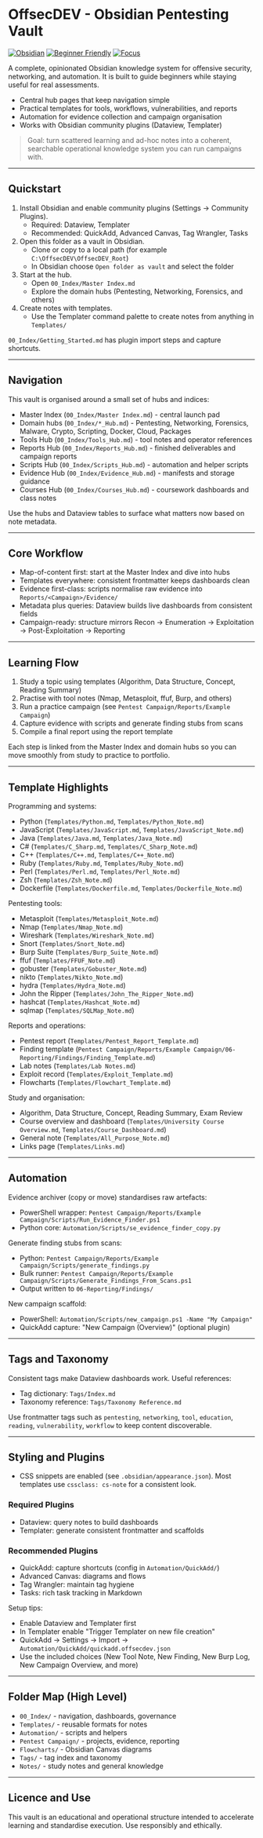 # OffsecDEV - Obsidian Pentesting Vault

[![Obsidian](https://img.shields.io/badge/Obsidian-Vault-483699?logo=obsidian&logoColor=white)](#)
[![Beginner Friendly](https://img.shields.io/badge/Beginner_Friendly-Yes-brightgreen)](#)
[![Focus](https://img.shields.io/badge/Focus-Pentesting_%26_Operations-red)](#)

A complete, opinionated Obsidian knowledge system for offensive security, networking, and automation. It is built to guide beginners while staying useful for real assessments.

- Central hub pages that keep navigation simple
- Practical templates for tools, workflows, vulnerabilities, and reports
- Automation for evidence collection and campaign organisation
- Works with Obsidian community plugins (Dataview, Templater)

> Goal: turn scattered learning and ad-hoc notes into a coherent, searchable operational knowledge system you can run campaigns with.

---

## Quickstart

1. Install Obsidian and enable community plugins (Settings -> Community Plugins).
   - Required: Dataview, Templater
   - Recommended: QuickAdd, Advanced Canvas, Tag Wrangler, Tasks
2. Open this folder as a vault in Obsidian.
   - Clone or copy to a local path (for example `C:\OffsecDEV\OffsecDEV_Root`)
   - In Obsidian choose `Open folder as vault` and select the folder
3. Start at the hub.
   - Open `00_Index/Master Index.md`
   - Explore the domain hubs (Pentesting, Networking, Forensics, and others)
4. Create notes with templates.
   - Use the Templater command palette to create notes from anything in `Templates/`

`00_Index/Getting_Started.md` has plugin import steps and capture shortcuts.

---

## Navigation

This vault is organised around a small set of hubs and indices:

- Master Index (`00_Index/Master Index.md`) - central launch pad
- Domain hubs (`00_Index/*_Hub.md`) - Pentesting, Networking, Forensics, Malware, Crypto, Scripting, Docker, Cloud, Packages
- Tools Hub (`00_Index/Tools_Hub.md`) - tool notes and operator references
- Reports Hub (`00_Index/Reports_Hub.md`) - finished deliverables and campaign reports
- Scripts Hub (`00_Index/Scripts_Hub.md`) - automation and helper scripts
- Evidence Hub (`00_Index/Evidence_Hub.md`) - manifests and storage guidance
- Courses Hub (`00_Index/Courses_Hub.md`) - coursework dashboards and class notes

Use the hubs and Dataview tables to surface what matters now based on note metadata.

---

## Core Workflow

- Map-of-content first: start at the Master Index and dive into hubs
- Templates everywhere: consistent frontmatter keeps dashboards clean
- Evidence first-class: scripts normalise raw evidence into `Reports/<Campaign>/Evidence/`
- Metadata plus queries: Dataview builds live dashboards from consistent fields
- Campaign-ready: structure mirrors Recon -> Enumeration -> Exploitation -> Post-Exploitation -> Reporting

---

## Learning Flow

1. Study a topic using templates (Algorithm, Data Structure, Concept, Reading Summary)
2. Practise with tool notes (Nmap, Metasploit, ffuf, Burp, and others)
3. Run a practice campaign (see `Pentest Campaign/Reports/Example Campaign`)
4. Capture evidence with scripts and generate finding stubs from scans
5. Compile a final report using the report template

Each step is linked from the Master Index and domain hubs so you can move smoothly from study to practice to portfolio.

---

## Template Highlights

Programming and systems:
- Python (`Templates/Python.md`, `Templates/Python_Note.md`)
- JavaScript (`Templates/JavaScript.md`, `Templates/JavaScript_Note.md`)
- Java (`Templates/Java.md`, `Templates/Java_Note.md`)
- C# (`Templates/C_Sharp.md`, `Templates/C_Sharp_Note.md`)
- C++ (`Templates/C++.md`, `Templates/C++_Note.md`)
- Ruby (`Templates/Ruby.md`, `Templates/Ruby_Note.md`)
- Perl (`Templates/Perl.md`, `Templates/Perl_Note.md`)
- Zsh (`Templates/Zsh_Note.md`)
- Dockerfile (`Templates/Dockerfile.md`, `Templates/Dockerfile_Note.md`)

Pentesting tools:
- Metasploit (`Templates/Metasploit_Note.md`)
- Nmap (`Templates/Nmap_Note.md`)
- Wireshark (`Templates/Wireshark_Note.md`)
- Snort (`Templates/Snort_Note.md`)
- Burp Suite (`Templates/Burp_Suite_Note.md`)
- ffuf (`Templates/FFUF_Note.md`)
- gobuster (`Templates/Gobuster_Note.md`)
- nikto (`Templates/Nikto_Note.md`)
- hydra (`Templates/Hydra_Note.md`)
- John the Ripper (`Templates/John_The_Ripper_Note.md`)
- hashcat (`Templates/Hashcat_Note.md`)
- sqlmap (`Templates/SQLMap_Note.md`)

Reports and operations:
- Pentest report (`Templates/Pentest_Report_Template.md`)
- Finding template (`Pentest Campaign/Reports/Example Campaign/06-Reporting/Findings/Finding_Template.md`)
- Lab notes (`Templates/Lab Notes.md`)
- Exploit record (`Templates/Exploit_Template.md`)
- Flowcharts (`Templates/Flowchart_Template.md`)

Study and organisation:
- Algorithm, Data Structure, Concept, Reading Summary, Exam Review
- Course overview and dashboard (`Templates/University Course Overview.md`, `Templates/Course_Dashboard.md`)
- General note (`Templates/All_Purpose_Note.md`)
- Links page (`Templates/Links.md`)

---

## Automation

Evidence archiver (copy or move) standardises raw artefacts:
- PowerShell wrapper: `Pentest Campaign/Reports/Example Campaign/Scripts/Run_Evidence_Finder.ps1`
- Python core: `Automation/Scripts/se_evidence_finder_copy.py`

Generate finding stubs from scans:
- Python: `Pentest Campaign/Reports/Example Campaign/Scripts/generate_findings.py`
- Bulk runner: `Pentest Campaign/Reports/Example Campaign/Scripts/Generate_Findings_From_Scans.ps1`
- Output written to `06-Reporting/Findings/`

New campaign scaffold:
- PowerShell: `Automation/Scripts/new_campaign.ps1 -Name "My Campaign"`
- QuickAdd capture: "New Campaign (Overview)" (optional plugin)

---

## Tags and Taxonomy

Consistent tags make Dataview dashboards work. Useful references:
- Tag dictionary: `Tags/Index.md`
- Taxonomy reference: `Tags/Taxonomy Reference.md`

Use frontmatter tags such as `pentesting`, `networking`, `tool`, `education`, `reading`, `vulnerability`, `workflow` to keep content discoverable.

---

## Styling and Plugins

- CSS snippets are enabled (see `.obsidian/appearance.json`). Most templates use `cssclass: cs-note` for a consistent look.

### Required Plugins
- Dataview: query notes to build dashboards
- Templater: generate consistent frontmatter and scaffolds

### Recommended Plugins
- QuickAdd: capture shortcuts (config in `Automation/QuickAdd/`)
- Advanced Canvas: diagrams and flows
- Tag Wrangler: maintain tag hygiene
- Tasks: rich task tracking in Markdown

Setup tips:
- Enable Dataview and Templater first
- In Templater enable "Trigger Templater on new file creation"
- QuickAdd -> Settings -> Import -> `Automation/QuickAdd/quickadd.offsecdev.json`
- Use the included choices (New Tool Note, New Finding, New Burp Log, New Campaign Overview, and more)

---

## Folder Map (High Level)

- `00_Index/` - navigation, dashboards, governance
- `Templates/` - reusable formats for notes
- `Automation/` - scripts and helpers
- `Pentest Campaign/` - projects, evidence, reporting
- `Flowcharts/` - Obsidian Canvas diagrams
- `Tags/` - tag index and taxonomy
- `Notes/` - study notes and general knowledge

---

## Licence and Use

This vault is an educational and operational structure intended to accelerate learning and standardise execution. Use responsibly and ethically.

